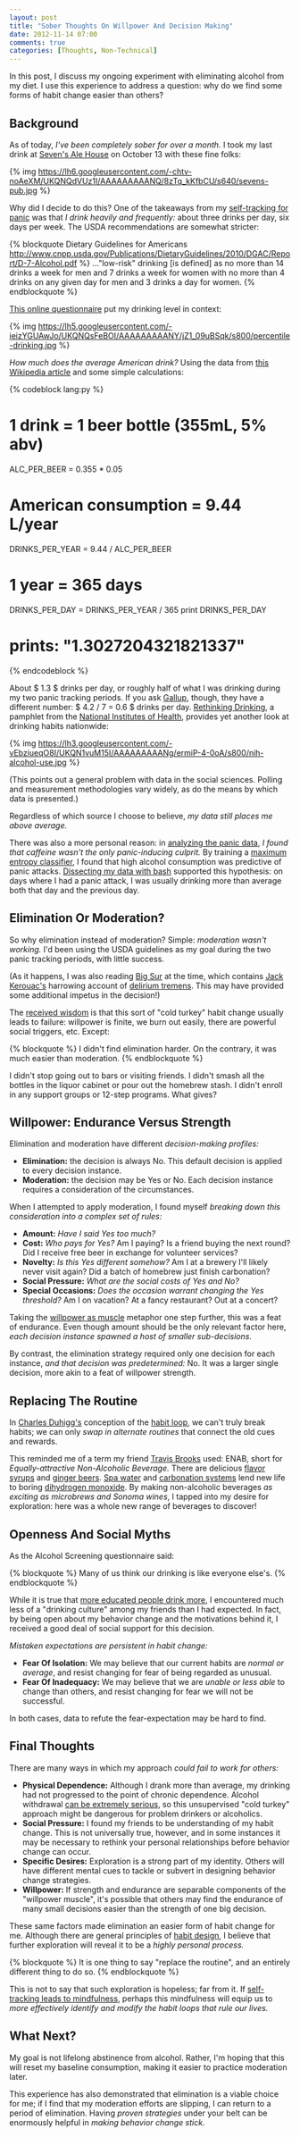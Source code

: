 ```yaml
---
layout: post
title: "Sober Thoughts On Willpower And Decision Making"
date: 2012-11-14 07:00
comments: true
categories: [Thoughts, Non-Technical]
---
```


In this post, I discuss my ongoing experiment with eliminating alcohol from my
diet. I use this experience to address a question: why do we find some forms of
habit change easier than others?

<!-- more -->

## Background

As of today, *I've been completely sober for over a month.* I took my last drink
at [Seven's Ale House](http://goo.gl/maps/nSxLn) on October 13 with these
fine folks:

{% img https://lh6.googleusercontent.com/-chtv-noAeXM/UKQNQdVUz1I/AAAAAAAAANQ/8zTq_kKfbCU/s640/sevens-pub.jpg %}

Why did I decide to do this? One of the takeaways from my
[self-tracking for panic](/blog/2012/10/14/self-tracking-for-panic-another-dataset/)
was that *I drink heavily and frequently:* about three drinks per day, six days
per week. The USDA recommendations are somewhat stricter:

{% blockquote Dietary Guidelines for Americans http://www.cnpp.usda.gov/Publications/DietaryGuidelines/2010/DGAC/Report/D-7-Alcohol.pdf %}
..."low-risk" drinking [is defined] as no more than 14 drinks a week for men and 7 drinks a week for women with no more than 4 drinks on any given day for men and 3 drinks a day for women.
{% endblockquote %}

[This online questionnaire](http://www.alcoholscreening.org/Home.aspx) put my drinking level in context:

{% img https://lh5.googleusercontent.com/-ieizYGUAwJo/UKQNQsFeBOI/AAAAAAAAANY/jZ1_09uBSqk/s800/percentile-drinking.jpg %}

*How much does the average American drink?* Using the data from
[this Wikipedia article](http://en.wikipedia.org/wiki/List_of_countries_by_alcohol_consumption)
and some simple calculations:

{% codeblock lang:py %}
# 1 drink = 1 beer bottle (355mL, 5% abv)
ALC_PER_BEER = 0.355 * 0.05
# American consumption = 9.44 L/year
DRINKS_PER_YEAR = 9.44 / ALC_PER_BEER
# 1 year = 365 days
DRINKS_PER_DAY = DRINKS_PER_YEAR / 365
print DRINKS_PER_DAY
# prints: "1.3027204321821337"
{% endcodeblock %}

About $ 1.3 $ drinks per day, or roughly half of what I was drinking during my
two panic tracking periods. If you ask [Gallup](http://www.gallup.com/poll/156770/majority-drink-alcohol-averaging-four-drinks-week.aspx), though, they have a
different number: $ 4.2 / 7 = 0.6 $ drinks per day. [Rethinking Drinking](http://pubs.niaaa.nih.gov/publications/RethinkingDrinking/Rethinking_Drinking.pdf),
a pamphlet from the [National Institutes of Health](http://www.nih.gov/), provides yet another
look at drinking habits nationwide:

{% img https://lh3.googleusercontent.com/-vEbziueqO8I/UKQN1vuM15I/AAAAAAAAANg/ermiP-4-0oA/s800/nih-alcohol-use.jpg %}

(This points out a general
problem with data in the social sciences. Polling and measurement methodologies
vary widely, as do the means by which data is presented.)

Regardless of which source I choose to believe, *my data still places me above
average.*

There was also a more personal reason: in [analyzing the panic data](/blog/2012/10/09/self-tracking-for-panic-an-even-deeper-look/),
*I found that caffeine wasn't the only panic-inducing culprit.* By training a
[maximum entropy classifier](https://github.com/candu/quantified-savagery-files/blob/master/Panic/recovery-journal/panic_maxent.py), I found that high alcohol consumption was
predictive of panic attacks. [Dissecting my data with bash](/blog/2012/10/08/self-tracking-for-panic-a-deeper-look/) supported
this hypothesis: on days where I had a panic attack, I was usually drinking
more than average both that day and the previous day.

## Elimination Or Moderation?

So why elimination instead of moderation? Simple: *moderation wasn't working.*
I'd been using the USDA guidelines as my goal during the two panic tracking
periods, with little success.

(As it happens, I was also reading [Big Sur](http://www.emptymirrorbooks.com/beat/kerouac-big-sur.html) at the time, which contains
[Jack Kerouac's](http://www.jackkerouac.com/) harrowing account of [delirium tremens](http://www.ncbi.nlm.nih.gov/pubmedhealth/PMH0001771/). This may
have provided some additional impetus in the decision!)

The [received wisdom](http://strategicsimplicity.com/3-reasons-to-form-new-habits-slowly-and-how-i-failed) is that this sort of "cold turkey" habit change
usually leads to failure: willpower is finite, we burn out easily, there are
powerful social triggers, etc. Except:

{% blockquote %}
I didn't find elimination harder. On the contrary, it was much easier than moderation.
{% endblockquote %}

I didn't stop going out to bars or visiting friends. I didn't smash all the
bottles in the liquor cabinet or pour out the homebrew stash.
I didn't enroll in any support groups or 12-step programs. What gives?

## Willpower: Endurance Versus Strength

Elimination and moderation have different *decision-making profiles:*

- **Elimination:** the decision is always No. This default decision is
  applied to every decision instance.
- **Moderation:** the decision may be Yes or No. Each decision instance
  requires a consideration of the circumstances.

When I attempted to apply moderation, I found myself *breaking down this
consideration into a complex set of rules:*

- **Amount:** *Have I said Yes too much?*
- **Cost:** *Who pays for Yes?* Am I paying? Is a friend buying the next round?
  Did I receive free beer in exchange for volunteer services?
- **Novelty:** *Is this Yes different somehow?* Am I at a brewery I'll likely
  never visit again? Did a batch of homebrew just finish carbonation?
- **Social Pressure:** *What are the social costs of Yes and No?*
- **Special Occasions:** *Does the occasion warrant changing the Yes threshold?*
  Am I on vacation? At a fancy restaurant? Out at a concert?

Taking the [willpower as muscle](http://scopeblog.stanford.edu/2011/12/29/a-conversation-about-the-science-of-willpower/) metaphor one step further, this was
a feat of endurance. Even though amount should be the only relevant factor
here, *each decision instance spawned a host of smaller sub-decisions.*

By contrast, the elimination strategy required only one decision for each
instance, *and that decision was predetermined:* No. It was a larger single
decision, more akin to a feat of willpower strength.

## Replacing The Routine

In [Charles Duhigg's](http://charlesduhigg.com/) conception of the [habit loop](http://charlesduhigg.com/how-habits-work/), we can't
truly break habits; we can only *swap in alternate routines* that connect the
old cues and rewards.

This reminded me of a term my friend [Travis Brooks](http://www.linkedin.com/pub/travis-brooks/4/668/b44)
used: ENAB, short for *Equally-attractive Non-Alcoholic Beverage.* There
are delicious [flavor syrups](http://shop.torani.com/Bacon-Flavored-Syrup/p/TOR-431248&c=Torani@Syrups?utm_source=google&utm_medium=cpc&adtype=pla&kw=&gclid=CNL6sv21z7MCFQuCQgod-RcAgA) and [ginger beers](http://www.bundaberg.com/info/product_range/ginger_beer/).
[Spa water](http://www.myrecipes.com/recipe/herb-infused-spa-water-10000000682668/) and [carbonation systems](http://store.primowater.com/Carbonators.aspx) lend new life to boring
[dihydrogen monoxide](http://www.dhmo.org/facts.html). By making non-alcoholic beverages *as exciting as
microbrews and Sonoma wines*, I tapped into my desire for exploration: here
was a whole new range of beverages to discover!

## Openness And Social Myths

As the Alcohol Screening questionnaire said:

{% blockquote %}
Many of us think our drinking is like everyone else's.
{% endblockquote %}

While it is true that [more educated people drink more](http://www.psychologytoday.com/blog/the-scientific-fundamentalist/201010/why-intelligent-people-drink-more-alcohol), I
encountered much less of a "drinking culture" among my friends than
I had expected.
In fact, by being open about my behavior change and the motivations
behind it, I received a good deal of social support for this decision.

*Mistaken expectations are persistent in habit change:*

- **Fear Of Isolation:** We may believe that our current habits are
  *normal or average*, and resist changing for fear of being regarded
  as unusual.
- **Fear Of Inadequacy:** We may believe that we are *unable or less
  able* to change than others, and resist changing for fear we will
  not be successful.

In both cases, data to refute the fear-expectation may be hard to find.

## Final Thoughts

There are many ways in which my approach *could fail to work for others:*

- **Physical Dependence:** Although I drank more than average, my drinking had not
  progressed to the point of chronic dependence. Alcohol withdrawal
  [can be extremely serious](http://www.ncbi.nlm.nih.gov/pubmedhealth/PMH0001769/), so this unsupervised "cold turkey"
  approach might be dangerous for problem drinkers or alcoholics.
- **Social Pressure:** I found my friends to be understanding of my habit
  change. This is not universally true, however, and in some instances
  it may be necessary to rethink your personal relationships before
  behavior change can occur.
- **Specific Desires:** Exploration is a strong part of my identity.
  Others will have different mental cues to tackle or subvert in designing
  behavior change strategies.
- **Willpower:** If strength and endurance are separable components of
  the "willpower muscle", it's possible that others may find the endurance
  of many small decisions easier than the strength of one big decision.

These same factors made elimination an easier form of habit change for me.
Although there are general principles of [habit design](http://www.meetup.com/habitdesign/), I believe that
further exploration will reveal it to be a *highly personal process.*

{% blockquote %}
It is one thing to say "replace the routine", and an entirely different thing to do so.
{% endblockquote %}

This is not to say that such exploration is hopeless; far from it.
If [self-tracking leads to mindfulness](http://quantifiedself.com/2010/12/a-futurists-take-on-self-tracking-and-mindfulness/),
perhaps this mindfulness will equip us to *more effectively identify and modify
the habit loops that rule our lives.*

## What Next?

My goal is not lifelong abstinence from alcohol. Rather, I'm hoping that
this will reset my baseline consumption, making it easier to practice
moderation later.

This experience has also demonstrated that elimination is a
viable choice for me; if I find that my moderation efforts are slipping, I
can return to a period of elimination. Having *proven strategies*
under your belt can be enormously helpful in *making behavior change stick.*
